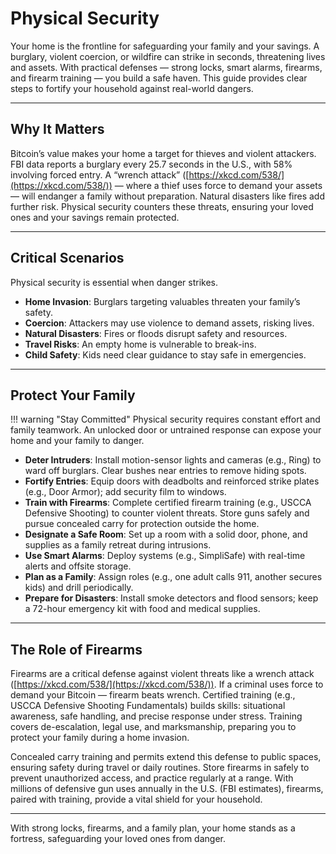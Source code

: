 # Physical Security

Your home is the frontline for safeguarding your family and your savings. A burglary, violent coercion, or wildfire can strike in seconds, threatening lives and assets. With practical defenses — strong locks, smart alarms, firearms, and firearm training — you build a safe haven. This guide provides clear steps to fortify your household against real-world dangers.

---

## Why It Matters

Bitcoin’s value makes your home a target for thieves and violent attackers. FBI data reports a burglary every 25.7 seconds in the U.S., with 58% involving forced entry. A “wrench attack” ([https://xkcd.com/538/](https://xkcd.com/538/)) — where a thief uses force to demand your assets — will endanger a family without preparation. Natural disasters like fires add further risk. Physical security counters these threats, ensuring your loved ones and your savings remain protected.

---

## Critical Scenarios

Physical security is essential when danger strikes.

- **Home Invasion**: Burglars targeting valuables threaten your family’s safety.
- **Coercion**: Attackers may use violence to demand assets, risking lives.
- **Natural Disasters**: Fires or floods disrupt safety and resources.
- **Travel Risks**: An empty home is vulnerable to break-ins.
- **Child Safety**: Kids need clear guidance to stay safe in emergencies.

---

## Protect Your Family

!!! warning "Stay Committed"
    Physical security requires constant effort and family teamwork. An unlocked door or untrained response can expose your home and your family to danger.

- **Deter Intruders**: Install motion-sensor lights and cameras (e.g., Ring) to ward off burglars. Clear bushes near entries to remove hiding spots.
- **Fortify Entries**: Equip doors with deadbolts and reinforced strike plates (e.g., Door Armor); add security film to windows.
- **Train with Firearms**: Complete certified firearm training (e.g., USCCA Defensive Shooting) to counter violent threats. Store guns safely and pursue concealed carry for protection outside the home.
- **Designate a Safe Room**: Set up a room with a solid door, phone, and supplies as a family retreat during intrusions.
- **Use Smart Alarms**: Deploy systems (e.g., SimpliSafe) with real-time alerts and offsite storage.
- **Plan as a Family**: Assign roles (e.g., one adult calls 911, another secures kids) and drill periodically.
- **Prepare for Disasters**: Install smoke detectors and flood sensors; keep a 72-hour emergency kit with food and medical supplies.

---

## The Role of Firearms

Firearms are a critical defense against violent threats like a wrench attack ([https://xkcd.com/538/](https://xkcd.com/538/)). If a criminal uses force to demand your Bitcoin — firearm beats wrench. Certified training (e.g., USCCA Defensive Shooting Fundamentals) builds skills: situational awareness, safe handling, and precise response under stress. Training covers de-escalation, legal use, and marksmanship, preparing you to protect your family during a home invasion. 

Concealed carry training and permits extend this defense to public spaces, ensuring safety during travel or daily routines. Store firearms in safely to prevent unauthorized access, and practice regularly at a range. With millions of defensive gun uses annually in the U.S. (FBI estimates), firearms, paired with training, provide a vital shield for your household.

---

With strong locks, firearms, and a family plan, your home stands as a fortress, safeguarding your loved ones from danger.




